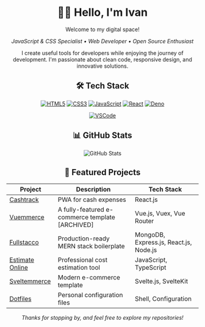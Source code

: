 <div align="center">

# 👋🏻 Hello, I'm Ivan

Welcome to my digital space!

<p align="center">
  <em>JavaScript & CSS Specialist • Web Developer • Open Source Enthusiast</em>
</p>

I create useful tools for developers while enjoying the journey of development. I'm passionate about clean code, responsive design, and innovative solutions.

## 🛠️ Tech Stack

[![HTML5](https://img.shields.io/badge/HTML5-E34F26?style=for-the-badge&logo=html5&logoColor=white)](https://developer.mozilla.org/en-US/docs/Web/HTML)
[![CSS3](https://img.shields.io/badge/CSS3-1572B6?style=for-the-badge&logo=css3&logoColor=white)](https://developer.mozilla.org/en-US/docs/Web/CSS)
[![JavaScript](https://img.shields.io/badge/JavaScript-F7DF1E?style=for-the-badge&logo=javascript&logoColor=black)](https://developer.mozilla.org/en-US/docs/Web/JavaScript)
[![React](https://img.shields.io/badge/React-20232A?style=for-the-badge&logo=react&logoColor=61DAFB)](https://reactjs.org/)
[![Deno](https://img.shields.io/badge/Deno-000000?style=for-the-badge&logo=deno&logoColor=white)](https://deno.land/)

[![VSCode](https://img.shields.io/badge/Visual_Studio_Code-0078D4?style=for-the-badge&logo=visual%20studio%20code&logoColor=white)](https://code.visualstudio.com/)

## 📊 GitHub Stats

![GitHub Stats](https://github-readme-stats.vercel.app/api?username=ivanlori&show_icons=true&theme=radical)

## 🚀 Featured Projects

| Project | Description | Tech Stack |
| ------- | ----------- | ---------- |
| [Cashtrack](https://github.com/ivanlori/cashtrack) | PWA for cash expenses | React.js |
| [Vuemmerce](https://github.com/ivanlori/Vuemmerce) | A fully-featured e-commerce template [ARCHIVED] | Vue.js, Vuex, Vue Router |
| [Fullstacco](https://github.com/ivanlori/Fullstacco) | Production-ready MERN stack boilerplate | MongoDB, Express.js, React.js, Node.js |
| [Estimate Online](https://github.com/ivanlori/EstimateOnline) | Professional cost estimation tool | JavaScript, TypeScript |
| [Sveltemmerce](https://github.com/ivanlori/Sveltemmerce) | Modern e-commerce template | Svelte.js, SvelteKit |
| [Dotfiles](https://github.com/ivanlori/dotfiles) | Personal configuration files | Shell, Configuration |

<p align="center">
  <i>Thanks for stopping by, and feel free to explore my repositories!</i>
</p>

</div>
